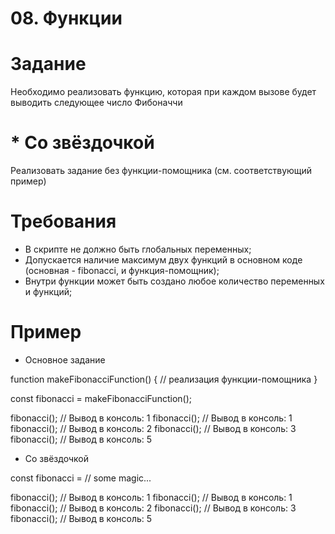 # 08. Функции

# Задание

Необходимо реализовать функцию, которая при каждом вызове будет выводить следующее число Фибоначчи

# * Со звёздочкой

Реализовать задание без функции-помощника (см. соответствующий пример)

# Требования

- В скрипте не должно быть глобальных переменных;
- Допускается наличие максимум двух функций в основном коде (основная - fibonacci, и функция-помощник);
- Внутри функции может быть создано любое количество переменных и функций;

# Пример

- Основное задание

function makeFibonacciFunction() {
    // реализация функции-помощника
}

const fibonacci = makeFibonacciFunction();

fibonacci(); // Вывод в консоль: 1
fibonacci(); // Вывод в консоль: 1
fibonacci(); // Вывод в консоль: 2
fibonacci(); // Вывод в консоль: 3
fibonacci(); // Вывод в консоль: 5


- Со звёздочкой

const fibonacci = // some magic...

fibonacci(); // Вывод в консоль: 1
fibonacci(); // Вывод в консоль: 1
fibonacci(); // Вывод в консоль: 2
fibonacci(); // Вывод в консоль: 3
fibonacci(); // Вывод в консоль: 5

